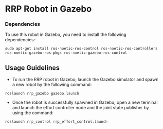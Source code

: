 # RRP Robot in Gazebo

### Dependencies

To use this robot in Gazebo, you need to install the following dependencies:-

```
sudo apt-get install ros-noetic-ros-control ros-noetic-ros-controllers ros-noetic-gazebo-ros-pkgs ros-noetic-gazebo-ros-control
```

## Usage Guidelines
- To run the RRP robot in Gazebo, launch the Gazebo simulator and spawn a new robot by the following command:

```
roslaunch rrp_gazebo gazebo.launch
```

- Once the robot is successfully spawned in Gazebo, open a new terminal and launch the effort controller node and the joint state publisher by using the command:

```
roslaunch rrp_control rrp_effort_control.launch
```
